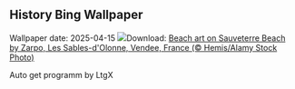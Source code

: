 ## History Bing Wallpaper
Wallpaper date: 2025-04-15
![](https://www.bing.com/th?id=OHR.BeachArt_EN-IN5781333917_UHD.jpg&w=1000)Download: [Beach art on Sauveterre Beach by Zarpo, Les Sables-d'Olonne, Vendee, France (© Hemis/Alamy Stock Photo)](https://www.bing.com/th?id=OHR.BeachArt_EN-IN5781333917_UHD.jpg)

Auto get programm by LtgX
